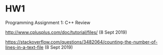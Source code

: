 # HW1
Programming Assignment 1: C++ Review


http://www.cplusplus.com/doc/tutorial/files/ (8 Sept 2019)

https://stackoverflow.com/questions/3482064/counting-the-number-of-lines-in-a-text-file (8 Sept 2019)
